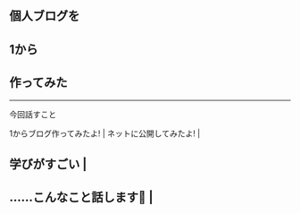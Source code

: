 ## 個人ブログを

## 1から

## 作ってみた
---

今回話すこと 

1からブログ作ってみたよ! |
ネットに公開してみたよ! |
## 学びがすごい |
......こんなこと話します💪 |
---
